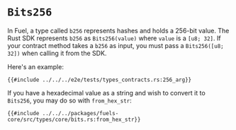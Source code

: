 # `Bits256`

In Fuel, a type called `b256` represents hashes and holds a 256-bit value. The Rust SDK represents `b256` as `Bits256(value)` where `value` is a `[u8; 32]`. If your contract method takes a `b256` as input, you must pass a `Bits256([u8; 32])` when calling it from the SDK.

Here's an example:

```rust,ignore
{{#include ../../../e2e/tests/types_contracts.rs:256_arg}}
```

If you have a hexadecimal value as a string and wish to convert it to `Bits256`, you may do so with `from_hex_str`:

```rust,ignore
{{#include ../../../packages/fuels-core/src/types/core/bits.rs:from_hex_str}}
```
